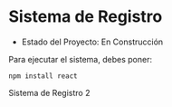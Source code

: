 <h1> Sistema de Registro </h1>

- Estado del Proyecto: En Construcción

Para ejecutar el sistema, debes poner:

```npm install react```

Sistema de Registro 2
